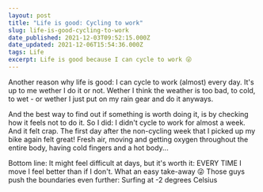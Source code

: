 ```yaml
---
layout: post
title: "Life is good: Cycling to work"
slug: life-is-good-cycling-to-work
date_published: 2021-12-03T09:52:15.000Z
date_updated: 2021-12-06T15:54:36.000Z
tags: Life
excerpt: Life is good because I can cycle to work 😜
---
```


Another reason why life is good: I can cycle to work (almost) every day. It's up to me wether I do it or not. Wether I think the weather is too bad, to cold, to wet - or wether I just put on my rain gear and do it anyways. 

And the best way to find out if something is worth doing it, is by checking how it feels not to do it. So I did: I didn't cycle to work for almost a week. And it felt crap. The first day after the non-cycling week that I picked up my bike again felt great! Fresh air, moving and getting oxygen throughout the entire body, having cold fingers and a hot body...

Bottom line: It might feel difficult at days, but it's worth it: EVERY TIME I move I feel better than if I don't. What an easy take-away 😜
Those guys push the boundaries even further: Surfing at -2 degrees Celsius
